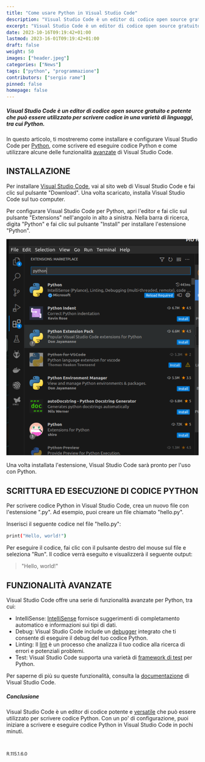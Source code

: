 ```yaml
---
title: "Come usare Python in Visual Studio Code"
description: "Visual Studio Code è un editor di codice open source gratuito e potente che può essere utilizzato per scrivere codice in una varietà di linguaggi, tra cui Python."
excerpt: "Visual Studio Code è un editor di codice open source gratuito e potente che può essere utilizzato per scrivere codice in una varietà di linguaggi, tra cui Python. In questo articolo, ti mostreremo..."
date: 2023-10-16T09:19:42+01:00
lastmod: 2023-16-01T09:19:42+01:00
draft: false
weight: 50
images: ["header.jpeg"]
categories: ["News"]
tags: ["python", "programmazione"]
contributors: ["sergio rame"]
pinned: false
homepage: false
---
```




##### Visual Studio Code è un editor di codice open source gratuito e potente che può essere utilizzato per scrivere codice in una varietà di linguaggi, tra cui Python. 

In questo articolo, ti mostreremo come installare e configurare Visual Studio Code per <a href="https://www.python.org/" target="_blank" rel="noopener">Python</a>, come scrivere ed eseguire codice Python e come utilizzare alcune delle funzionalità <a href="https://learn.microsoft.com/it-it/visualstudio/ide/writing-code-in-the-code-and-text-editor?view=vs-2022" target="_blank" rel="noopener">avanzate</a> di Visual Studio Code.

## INSTALLAZIONE

Per installare <a href="https://code.visualstudio.com/download" target="_blank" rel="noopener">Visual Studio Code</a>, vai al sito web di Visual Studio Code e fai clic sul pulsante "Download". Una volta scaricato, installa Visual Studio Code sul tuo computer.

Per configurare Visual Studio Code per Python, apri l'editor e fai clic sul pulsante "Extensions" nell'angolo in alto a sinistra. Nella barra di ricerca, digita "Python" e fai clic sul pulsante "Install" per installare l'estensione "Python".

<img width="800" class="x figure-img img-fluid lazyload blur-up" src="images/101.png" alt="come configurare Visual Studio Code per Python">

Una volta installata l'estensione, Visual Studio Code sarà pronto per l'uso con Python.

## SCRITTURA ED ESECUZIONE DI CODICE PYTHON

Per scrivere codice Python in Visual Studio Code, crea un nuovo file con l'estensione ".py". Ad esempio, puoi creare un file chiamato "hello.py".

Inserisci il seguente codice nel file "hello.py":


```bash
print("Hello, world!")
```

Per eseguire il codice, fai clic con il pulsante destro del mouse sul file e seleziona "Run".
Il codice verrà eseguito e visualizzerà il seguente output:

> "Hello, world!"


## FUNZIONALITÀ AVANZATE

Visual Studio Code offre una serie di funzionalità avanzate per Python, tra cui:

- IntelliSense: <a href="https://code.visualstudio.com/docs/editor/intellisense" target="_blank" rel="noopener">IntelliSense</a> fornisce suggerimenti di completamento automatico e informazioni sui tipi di dati.
- Debug: Visual Studio Code include un <a href="https://it.wikipedia.org/wiki/Debugger" target="_blank" rel="noopener">debugger</a> integrato che ti consente di eseguire il debug del tuo codice Python.
- Linting: Il <a href="https://it.wikipedia.org/wiki/Lint_(software)" target="_blank" rel="noopener">lint</a> è un processo che analizza il tuo codice alla ricerca di errori e potenziali problemi.
- Test: Visual Studio Code supporta una varietà di <a href="https://www.develer.com/blog/data-driven-testing-con-python/" target="_blank" rel="noopener">framework di test</a> per Python.

Per saperne di più su queste funzionalità, consulta la <a href="https://code.visualstudio.com/docs" target="_blank" rel="noopener">documentazione</a> di Visual Studio Code.

##### Conclusione

Visual Studio Code è un editor di codice potente e <a href="https://code.visualstudio.com/learn" target="_blank" rel="noopener">versatile</a> che può essere utilizzato per scrivere codice Python. Con un po' di configurazione, puoi iniziare a scrivere e eseguire codice Python in Visual Studio Code in pochi minuti.


<br>
<p style="font-size: 12px;">R.115.1.6.0</p>
<br>	
